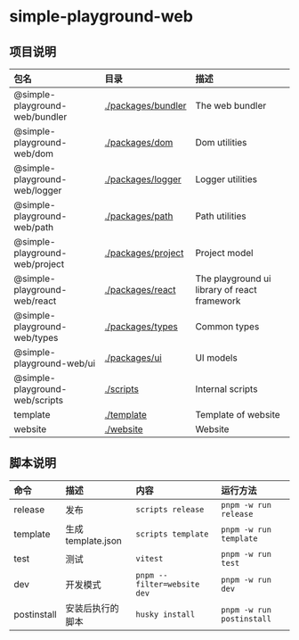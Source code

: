 # simple-playground-web

## 项目说明

<!-- workspace packages descriptions start -->

| 包名 | 目录 | 描述 |
| :--- | :--- | :--- |
| @simple-playground-web/bundler | [./packages/bundler](packages/bundler/README.md) | The web bundler |
| @simple-playground-web/dom | [./packages/dom](packages/dom/README.md) | Dom utilities |
| @simple-playground-web/logger | [./packages/logger](packages/logger/README.md) | Logger utilities |
| @simple-playground-web/path | [./packages/path](packages/path/README.md) | Path utilities |
| @simple-playground-web/project | [./packages/project](packages/project/README.md) | Project model |
| @simple-playground-web/react | [./packages/react](packages/react/README.md) | The playground ui library of react framework |
| @simple-playground-web/types | [./packages/types](packages/types/README.md) | Common types |
| @simple-playground-web/ui | [./packages/ui](packages/ui/README.md) | UI models |
| @simple-playground-web/scripts | [./scripts](scripts/README.md) | Internal scripts |
| template | [./template](template/README.md) | Template of website |
| website | [./website](website/README.md) | Website |

<!-- workspace packages descriptions end -->

## 脚本说明

<!-- package scripts descriptions start-->

| 命令 | 描述 | 内容 | 运行方法 |
| :--- | :--- | :--- | :--- |
| release | 发布 | `scripts release` | `pnpm -w run release` |
| template | 生成 template.json | `scripts template` | `pnpm -w run template` |
| test | 测试 | `vitest` | `pnpm -w run test` |
| dev | 开发模式 | `pnpm --filter=website dev` | `pnpm -w run dev` |
| postinstall | 安装后执行的脚本 | `husky install` | `pnpm -w run postinstall` |

<!-- package scripts descriptions end-->

    
    
    
